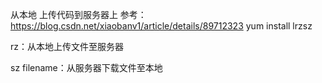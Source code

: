 
从本地 上传代码到服务器上
参考：https://blog.csdn.net/xiaobanv1/article/details/89712323
yum install lrzsz

rz：从本地上传文件至服务器

sz filename：从服务器下载文件至本地